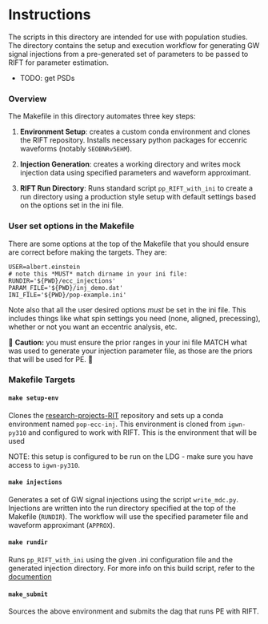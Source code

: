 # Instructions

The scripts in this directory are intended for use with population studies. The directory contains the setup and execution workflow for generating GW signal injections from a pre-generated set of parameters to be passed to RIFT for parameter estimation.

- TODO: get PSDs

### Overview
The Makefile in this directory automates three key steps:

1. **Environment Setup**: creates a custom conda environment and clones the RIFT repository. Installs necessary python packages for eccenric waveforms (notably `SEOBNRv5EHM`).

2. **Injection Generation**: creates a working directory and writes mock injection data using specified parameters and waveform approximant.

3. **RIFT Run Directory**: Runs standard script `pp_RIFT_with_ini` to create a run directory using a production style setup with default settings based on the options set in the ini file.

### User set options in the Makefile
There are some options at the top of the Makefile that you should ensure are correct before making the targets. They are:
```
USER=albert.einstein
# note this *MUST* match dirname in your ini file:            
RUNDIR='${PWD}/ecc_injections'
PARAM_FILE='${PWD}/inj_demo.dat'
INI_FILE='${PWD}/pop-example.ini'
```
Note also that all the user desired options *must* be set in the ini file. This includes things like what spin settings you need (none, aligned, precessing), whether or not you want an eccentric analysis, etc. 

🚨 **Caution:** you must ensure the prior ranges in your ini file MATCH what was used to generate your injection parameter file, as those are the priors that will be used for PE. 🚨

### Makefile Targets

#### `make setup-env`
Clones the [research-projects-RIT](https://github.com/oshaughn/research-projects-RIT) repository and sets up a conda environment named `pop-ecc-inj`. This environment is cloned from `igwn-py310` and configured to work with RIFT. This is the environment that will be used

NOTE: this setup is configured to be run on the LDG - make sure you have access to `igwn-py310`.

#### `make injections`
Generates a set of GW signal injections using the script `write_mdc.py`. Injections are written into the run directory specified at the top of the Makefile (`RUNDIR`). The workflow will use the specified parameter file and waveform approximant (`APPROX`).

#### `make rundir`
Runs `pp_RIFT_with_ini` using the given .ini configuration file and the generated injection directory. For more info on this build script, refer to the [documention](https://rift-documentation.readthedocs.io/en/latest/injections.html)

#### `make_submit`
Sources the above environment and submits the dag that runs PE with RIFT.